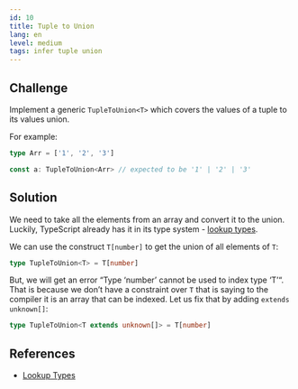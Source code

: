 ```yaml
---
id: 10
title: Tuple to Union
lang: en
level: medium
tags: infer tuple union
---
```


## Challenge

Implement a generic `TupleToUnion<T>` which covers the values of a tuple to its values union.

For example:

```ts
type Arr = ['1', '2', '3']

const a: TupleToUnion<Arr> // expected to be '1' | '2' | '3'
```

## Solution

We need to take all the elements from an array and convert it to the union.
Luckily, TypeScript already has it in its type system - [lookup types](https://www.typescriptlang.org/docs/handbook/release-notes/typescript-2-1.html#keyof-and-lookup-types).

We can use the construct `T[number]` to get the union of all elements of `T`:

```ts
type TupleToUnion<T> = T[number]
```

But, we will get an error “Type ‘number’ cannot be used to index type ‘T’“.
That is because we don’t have a constraint over `T` that is saying to the compiler it is an array that can be indexed.
Let us fix that by adding `extends unknown[]`:

```ts
type TupleToUnion<T extends unknown[]> = T[number]
```

## References

- [Lookup Types](https://www.typescriptlang.org/docs/handbook/release-notes/typescript-2-1.html#keyof-and-lookup-types)
